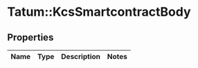 # Tatum::KcsSmartcontractBody

## Properties
Name | Type | Description | Notes
------------ | ------------- | ------------- | -------------

